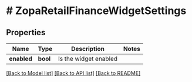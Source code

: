 # # ZopaRetailFinanceWidgetSettings

## Properties

Name | Type | Description | Notes
------------ | ------------- | ------------- | -------------
**enabled** | **bool** | Is the widget enabled |

[[Back to Model list]](../../README.md#models) [[Back to API list]](../../README.md#endpoints) [[Back to README]](../../README.md)

